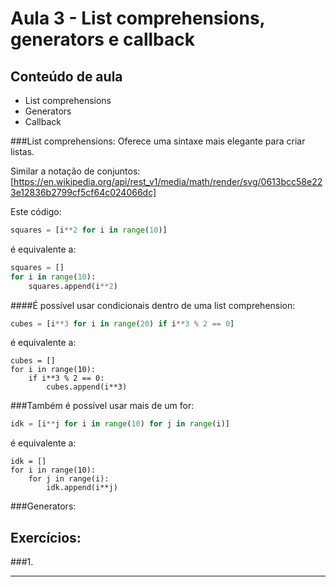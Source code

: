 Aula 3 - List comprehensions, generators e callback
===================================================

Conteúdo de aula
----------------

- List comprehensions
- Generators
- Callback


###List comprehensions:
Oferece uma sintaxe mais elegante para criar listas.

Similar a notação de conjuntos:
[https://en.wikipedia.org/api/rest_v1/media/math/render/svg/0613bcc58e223e12836b2799cf5cf64c024066dc]

Este código:

```python
squares = [i**2 for i in range(10)]
```

é equivalente a:

```python
squares = []
for i in range(10):
	squares.append(i**2)
```

####É possível usar condicionais dentro de uma list comprehension:
```python
cubes = [i**3 for i in range(20) if i**3 % 2 == 0]
```

é equivalente a:

```
cubes = []
for i in range(10):
	if i**3 % 2 == 0:
		cubes.append(i**3)
```

###Também é possível usar mais de um for:
```python
idk = [i**j for i in range(10) for j in range(i)]
```

é equivalente a:

```
idk = []
for i in range(10):
	for j in range(i):
		idk.append(i**j)
```

###Generators:

Exercícios:
----------

###1.
<!--
recebe funcao f e int n
roda f(x) n vezes
retorna resultado -->

- - - - - - - - - - - - - - - - - - - - - - - - - - - - - - - - - - - - - - - - - - - - -
